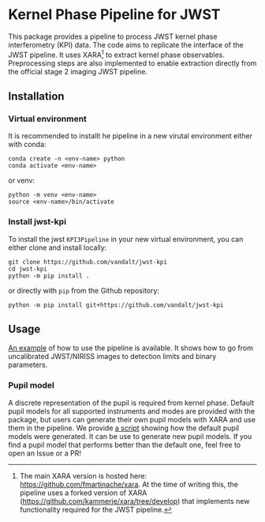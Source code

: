 # Kernel Phase Pipeline for JWST

This package provides a pipeline to process JWST kernel phase interferometry (KPI) data.
The code aims to replicate the interface of the JWST pipeline. It uses XARA[^1] to
extract kernel phase observables. Preprocessing steps are also implemented to
enable extraction directly from the official stage 2 imaging JWST pipeline.

## Installation

### Virtual environment
It is recommended to installt he pipeline in a new virutal environment either
with conda:

```
conda create -n <env-name> python
conda activate <env-name>
```

or venv:

```
python -m venv <env-name>
source <env-name>/bin/activate
```

### Install jwst-kpi

<!-- TODO: Update path to Jens' repo -->

To install the jwst `KPI3Pipeline` in your new virtual environment, you can either clone and install locally:

```
git clone https://github.com/vandalt/jwst-kpi
cd jwst-kpi
python -m pip install .
```

or directly with `pip` from the Github repository:

```
python -m pip install git+https://github.com/vandalt/jwst-kpi
```


[^1]: The main XARA version is hosted here: https://github.com/fmartinache/xara.
  At the time of writing this, the pipeline uses a forked version of XARA
  (https://github.com/kammerje/xara/tree/develop) that implements new
  functionality required for the JWST pipeline.


## Usage

[An example](examples/niriss_kerphase.ipynb) of how to use the pipeline is
available. It shows how to go from uncalibrated JWST/NIRISS images to detection
limits and binary parameters.

### Pupil model

A discrete representation of the pupil is required from kernel phase. Default
pupil models for all supported instruments and modes are provided with the
package, but users can generate their own pupil models with XARA and use them in
the pipeline. We provide [a script](examples/generate_pupil_model.py) showing
how the default pupil models were generated. It can be use to generate new pupil
models. If you find a pupil model that performs better than the default one,
feel free to open an Issue or a PR!

